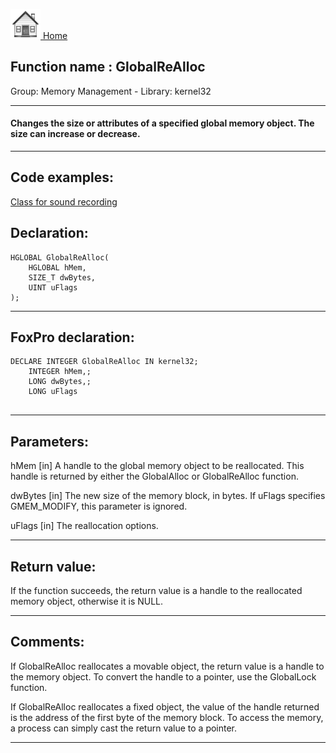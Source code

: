 [<img src="../../images/home.png"> Home ](https://github.com/VFPX/Win32API)  

## Function name : GlobalReAlloc
Group: Memory Management - Library: kernel32    
***  


#### Changes the size or attributes of a specified global memory object. The size can increase or decrease.
***  


## Code examples:
[Class for sound recording](../../samples/sample_420.md)  

## Declaration:
```foxpro  
HGLOBAL GlobalReAlloc(
	HGLOBAL hMem,
	SIZE_T dwBytes,
	UINT uFlags
);  
```  
***  


## FoxPro declaration:
```foxpro  
DECLARE INTEGER GlobalReAlloc IN kernel32;
	INTEGER hMem,;
	LONG dwBytes,;
	LONG uFlags
  
```  
***  


## Parameters:
hMem 
[in] A handle to the global memory object to be reallocated. This handle is returned by either the GlobalAlloc or GlobalReAlloc function. 

dwBytes 
[in] The new size of the memory block, in bytes. If uFlags specifies GMEM_MODIFY, this parameter is ignored. 

uFlags 
[in] The reallocation options.  
***  


## Return value:
If the function succeeds, the return value is a handle to the reallocated memory object, otherwise it is NULL.  
***  


## Comments:
If GlobalReAlloc reallocates a movable object, the return value is a handle to the memory object. To convert the handle to a pointer, use the GlobalLock function.  
  
If GlobalReAlloc reallocates a fixed object, the value of the handle returned is the address of the first byte of the memory block. To access the memory, a process can simply cast the return value to a pointer.  
  
***  

